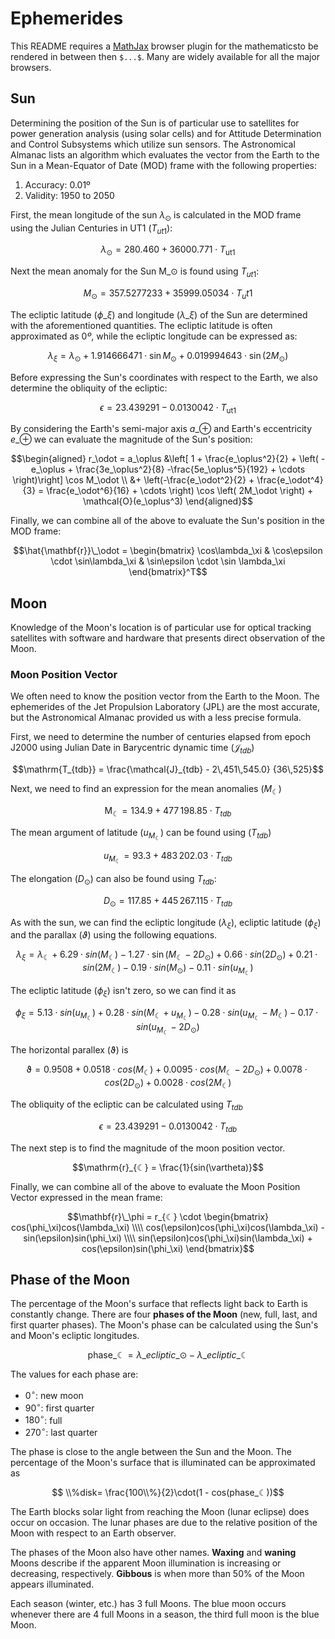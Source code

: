 # Ephemerides

This README requires a [MathJax](https://www.mathjax.org/) browser plugin for the mathematicsto be rendered in between then `$...$`. Many are widely available for all the major browsers.



## Sun

Determining the position of the Sun is of particular use to satellites for power generation analysis (using solar cells) and for Attitude Determination and Control Subsystems which utilize sun sensors. The Astronomical Almanac lists an algorithm which evaluates the vector from the Earth to the Sun in a Mean-Equator of Date (MOD) frame with the following properties:

1. Accuracy: 0.01º
1. Validity: 1950 to 2050

First, the mean longitude of the sun $\lambda_{\odot}$ is calculated in the MOD frame using the Julian Centuries in UT1 ($T_{ut1}$):

$$\lambda_\odot = 280.460 + 36000.771 \cdot T_\textrm{ut1}$$

Next the mean anomaly for the Sun $\mathrm{M}\_\odot$ is found using $T_{ut1}$:

$$M_\odot =  357.5277233 + 35999.05034 \cdot T_ut1$$

The ecliptic latitude ($\phi\_\xi$) and longitude ($\lambda\_\xi$) of the Sun are determined with the aforementioned quantities. The ecliptic latitude is often approximated as $0º$, while the ecliptic longitude can be expressed as:

$$\lambda_\xi = \lambda_\odot + 1.914666471 \cdot \sin M_\odot + 0.019994643 \cdot \sin\left(2M_\odot \right)$$

Before expressing the Sun's coordinates with respect to the Earth, we also determine the obliquity of the ecliptic:

$$\epsilon = 23.439291 - 0.0130042\cdot T_\textrm{ut1}$$

By considering the Earth's semi-major axis $a\_\oplus$ and Earth's eccentricity $e\_\oplus$ we can evaluate the magnitude of the Sun's position:

$$\begin{aligned} r_\odot = a_\oplus &\left[ 1 + \frac{e_\oplus^2}{2}  + \left( -e_\oplus + \frac{3e_\oplus^2}{8} -\frac{5e_\oplus^5}{192} + \cdots \right)\right] \cos M_\odot   \\
&+ \left(-\frac{e_\odot^2}{2} + \frac{e_\odot^4}{3} = \frac{e_\odot^6}{16} + \cdots \right) \cos \left( 2M_\odot \right) + \mathcal{O}(e_\oplus^3)
\end{aligned}$$

Finally, we can combine all of the above to evaluate the Sun's position in the MOD frame:

$$\hat{\mathbf{r}}\_\odot = \begin{bmatrix} \cos\lambda_\xi & \cos\epsilon \cdot \sin\lambda_\xi & \sin\epsilon \cdot \sin \lambda_\xi \end{bmatrix}^T$$

<!-- TODO: Validated using Astronomical Almanac-->
<!-- TODO: Mathbf underscore must be \_-->
<!-- TODO: matrix newline must be \\\\, since \\ is rendered as \ in markdown-->


## Moon

<!--TODO-->

Knowledge of the Moon's location is of particular use for optical tracking satellites with software and hardware that presents direct observation of the Moon.

### Moon Position Vector

We often need to know the position vector from the Earth to the Moon. The ephemerides of the Jet Propulsion Laboratory (JPL) are the most accurate, but the Astronomical Almanac provided us with a less precise formula.

First, we need to determine the number of centuries elapsed from epoch J2000 using Julian Date in Barycentric dynamic time ($\mathcal{J}_{tdb}$)

$$\mathrm{T_{tdb}} = \frac{\mathcal{J}_{tdb} - 2\,451\,545.0} {36\,525}$$

Next, we need to find an expression for the mean anomalies ($M_{☾}$)

$$\mathrm{M_{☾}} = 134.9 + 477\,198.85\cdot T_{tdb}$$

The mean argument of latitude ($u_{M_{☾}}$) can be found using ($T_{tdb}$)

$$u_{M_{☾}} = 93.3 + 483\,202.03  \cdot T_{tdb}$$

The elongation ($D_\odot$) can also be found using $T_{tdb}$:

$$D_\odot = 117.85 + 445\,267.115\cdot T_{tdb}$$
  
As with the sun, we can find the ecliptic longitude ($\lambda_\xi$), ecliptic latitude ($\phi_\xi$) and the parallax ($\vartheta$) using the following equations.

$$\lambda_\xi = \lambda_{☾} + 6.29 \cdot sin(M_☾)- 1.27\cdot \sin\left(M_☾-2D_\odot\right) + 0.66\cdot sin(2D_{\odot})+ 0.21\cdot sin(2M_☾) - 0.19\cdot sin(M_\odot) - 0.11\cdot sin(u_{M_{☾}})$$

The ecliptic latitude ($\phi_\xi$) isn't zero, so we can find it as

$$\phi_\xi = 5.13\cdot sin(u_{M_{☾}}) + 0.28\cdot sin(M_☾ + u_{M_{☾}}) - 0.28\cdot sin(u_{M_{☾}} - M_☾) - 0.17\cdot sin(u_{M_{☾}} - 2{D}_{\odot})$$

The horizontal parallex ($\mathrm{\vartheta}$) is

$$\mathrm{\vartheta} = 0.9508 + 0.0518\cdot cos(M_{☾}) + 0.0095\cdot cos(M_{☾} - 2D_\odot) + 0.0078\cdot cos(2D_{\odot}) + 0.0028\cdot cos(2M_{☾})$$

The obliquity of the ecliptic can be calculated using $T_{tdb}$

$$\epsilon = 23.439291 - 0.0130042 \cdot T_{tdb}$$

The next step is to find the magnitude of the moon position vector.

$$\mathrm{r}_{☾} = \frac{1}{sin(\vartheta)}$$

Finally, we can combine all of the above to evaluate the Moon Position Vector expressed in the mean frame:

$$\mathbf{r}\_\phi = r_{☾} \cdot \begin{bmatrix} cos(\phi_\xi)cos(\lambda_\xi) \\\\ cos(\epsilon)cos(\phi_\xi)cos(\lambda_\xi) - sin(\epsilon)sin(\phi_\xi) \\\\ sin(\epsilon)cos(\phi_\xi)sin(\lambda_\xi) + cos(\epsilon)sin(\phi_\xi) \end{bmatrix}$$

## Phase of the Moon

The percentage of the Moon's surface that reflects light back to Earth is constantly change. There are four **phases of the Moon** (new, full, last, and first quarter phases). The Moon's phase can be calculated using the Sun's and Moon's ecliptic longitudes.

$$\mathrm{phase}\_{☾}=\lambda\_{ecliptic\_{\odot}} - \lambda\_{ecliptic\_{☾}}$$

The values for each phase are:

 - $0^{\circ}$: new moon
 -  $90^{\circ}$: first quarter
 -  $180^{\circ}$: full
 -  $270^{\circ}$: last quarter

The phase is close to the angle between the Sun and the Moon. The percentage of the Moon's surface that is illuminated can be approximated as

$$ \\%disk= \frac{100\\%}{2}\cdot(1 - cos(phase_☾))$$

The Earth blocks solar light from reaching the Moon (lunar eclipse) does occur on occasion. The lunar phases are due to the relative position of the Moon with respect to an Earth observer.

 The phases of the Moon also have other names. **Waxing** and **waning** Moons describe if the apparent Moon illumination is increasing or decreasing, respectively. **Gibbous** is when more than 50% of the Moon appears illuminated.
 
  Each season (winter, etc.) has 3 full Moons. The blue moon occurs whenever there are 4 full Moons in a season, the third full moon is the blue Moon.
